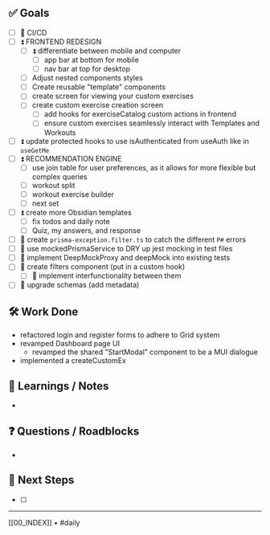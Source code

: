 ## ✅ Goals
- [ ] 🔺 CI/CD
- [ ] ⏫   FRONTEND REDESIGN
	- [ ] ⏫  differentiate between mobile and computer
		- [ ] app bar at bottom for mobile
		- [ ] nav bar at top for desktop
	- [ ] Adjust nested components styles
	- [ ] Create reusable "template" components
	- [ ] create screen for viewing your custom exercises
	- [ ] create custom exercise creation screen
		- [ ] add hooks for exerciseCatalog custom actions in frontend
		- [ ] ensure custom exercises seamlessly interact with Templates and Workouts
	
- [ ] ⏫ update protected hooks to use isAuthenticated from useAuth like in `useGetMe`
- [ ]  ⏫  RECOMMENDATION ENGINE
	- [ ] use join table for user preferences, as it allows for more flexible but complex queries
	- [ ] workout split
	- [ ] workout exercise builder
	- [ ] next set

- [ ] ⏫ create more Obsidian templates
	- [ ] fix todos and daily note
	- [ ] Quiz, my answers, and response
- [ ] 🔼 create `prisma-exception.filter.ts` to catch the different `P#` errors
- [ ] 🔼 use mockedPrismaService to DRY up jest mocking in test files
- [ ] 🔼  implement DeepMockProxy and deepMock into existing tests
- [ ] 🔽  create filters component (put in a custom hook)
	- [ ] 🔽 implement interfunctionality between them
- [ ] 🔽 upgrade schemas (add metadata)

## 🛠️ Work Done
- refactored login and register forms to adhere to Grid system
-  revamped Dashboard page UI
	- revamped the shared "StartModal" component to be a MUI dialogue
- implemented a createCustomEx

## 🧠 Learnings / Notes
- 

## ❓ Questions / Roadblocks
- 

## 🔁 Next Steps
- [ ] 

---
[[00_INDEX]] • #daily
